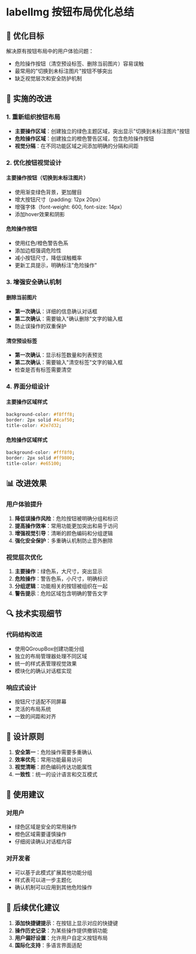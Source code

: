 # labelImg 按钮布局优化总结

## 🎯 优化目标
解决原有按钮布局中的用户体验问题：
- 危险操作按钮（清空预设标签、删除当前图片）容易误触
- 最常用的"切换到未标注图片"按钮不够突出
- 缺乏视觉层次和安全防护机制

## 🔧 实施的改进

### 1. 重新组织按钮布局
- **主要操作区域**：创建独立的绿色主题区域，突出显示"切换到未标注图片"按钮
- **危险操作区域**：创建独立的橙色警告区域，包含危险操作按钮
- **视觉分隔**：在不同功能区域之间添加明确的分隔和间距

### 2. 优化按钮视觉设计

#### 主要操作按钮（切换到未标注图片）
- 使用渐变绿色背景，更加醒目
- 增大按钮尺寸（padding: 12px 20px）
- 增强字体（font-weight: 600, font-size: 14px）
- 添加hover效果和阴影

#### 危险操作按钮
- 使用红色/橙色警告色系
- 添加边框强调危险性
- 减小按钮尺寸，降低误触概率
- 更新工具提示，明确标注"危险操作"

### 3. 增强安全确认机制

#### 删除当前图片
- **第一次确认**：详细的信息确认对话框
- **第二次确认**：需要输入"确认删除"文字的输入框
- 防止误操作的双重保护

#### 清空预设标签
- **第一次确认**：显示标签数量和列表预览
- **第二次确认**：需要输入"清空标签"文字的输入框
- 检查是否有标签需要清空

### 4. 界面分组设计

#### 主要操作区域样式
```css
background-color: #f8fff8;
border: 2px solid #4caf50;
title-color: #2e7d32;
```

#### 危险操作区域样式
```css
background-color: #fff8f0;
border: 2px solid #ff9800;
title-color: #e65100;
```

## 📊 改进效果

### 用户体验提升
1. **降低误操作风险**：危险按钮被明确分组和标识
2. **提高操作效率**：常用功能更加突出和易于访问
3. **增强视觉引导**：清晰的颜色编码和分组逻辑
4. **强化安全保护**：多重确认机制防止意外删除

### 视觉层次优化
1. **主要操作**：绿色系，大尺寸，突出显示
2. **危险操作**：警告色系，小尺寸，明确标识
3. **分组逻辑**：功能相关的按钮被组织在一起
4. **警告提示**：危险区域包含明确的警告文字

## 🔍 技术实现细节

### 代码结构改进
- 使用QGroupBox创建功能分组
- 独立的布局管理器处理不同区域
- 统一的样式表管理视觉效果
- 模块化的确认对话框实现

### 响应式设计
- 按钮尺寸适配不同屏幕
- 灵活的布局系统
- 一致的间距和对齐

## 🎨 设计原则

1. **安全第一**：危险操作需要多重确认
2. **效率优先**：常用功能最易访问
3. **视觉清晰**：颜色编码传达功能属性
4. **一致性**：统一的设计语言和交互模式

## 📝 使用建议

### 对用户
- 绿色区域是安全的常用操作
- 橙色区域需要谨慎操作
- 仔细阅读确认对话框内容

### 对开发者
- 可以基于此模式扩展其他功能分组
- 样式表可以进一步主题化
- 确认机制可以应用到其他危险操作

## 🚀 后续优化建议

1. **添加快捷键提示**：在按钮上显示对应的快捷键
2. **操作历史记录**：为某些操作提供撤销功能
3. **用户偏好设置**：允许用户自定义按钮布局
4. **国际化支持**：多语言界面适配
